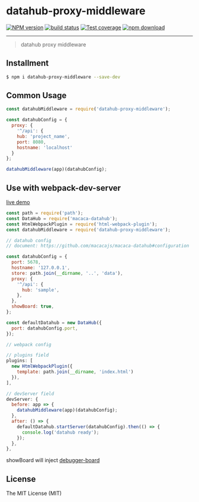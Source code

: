 # datahub-proxy-middleware

[![NPM version][npm-image]][npm-url]
[![build status][travis-image]][travis-url]
[![Test coverage][coveralls-image]][coveralls-url]
[![npm download][download-image]][download-url]

[npm-image]: https://img.shields.io/npm/v/datahub-proxy-middleware.svg?style=flat-square
[npm-url]: https://npmjs.org/package/datahub-proxy-middleware
[travis-image]: https://img.shields.io/travis/macacajs/datahub-proxy-middleware.svg?style=flat-square
[travis-url]: https://travis-ci.org/macacajs/datahub-proxy-middleware
[coveralls-image]: https://img.shields.io/coveralls/macacajs/datahub-proxy-middleware.svg?style=flat-square
[coveralls-url]: https://coveralls.io/r/macacajs/datahub-proxy-middleware?branch=master
[download-image]: https://img.shields.io/npm/dm/datahub-proxy-middleware.svg?style=flat-square
[download-url]: https://npmjs.org/package/datahub-proxy-middleware

---

> datahub proxy middleware

## Installment

```bash
$ npm i datahub-proxy-middleware --save-dev
```

## Common Usage

```javascript
const datahubMiddleware = require('datahub-proxy-middleware');

const datahubConfig = {
  proxy: {
    '^/api': {
    hub: 'project_name',
    port: 8080,
    hostname: 'localhost'
  }
};

datahubMiddleware(app)(datahubConfig);
```

## Use with webpack-dev-server

[live demo](//github.com/macaca-sample/webpack-datahub-sample)

```javascript
const path = require('path');
const DataHub = require('macaca-datahub');
const HtmlWebpackPlugin = require('html-webpack-plugin');
const datahubMiddleware = require('datahub-proxy-middleware');

// datahub config
// document: https://github.com/macacajs/macaca-datahub#configuration

const datahubConfig = {
  port: 5678,
  hostname: '127.0.0.1',
  store: path.join(__dirname, '..', 'data'),
  proxy: {
    '^/api': {
      hub: 'sample',
    },
  },
  showBoard: true,
};

const defaultDatahub = new DataHub({
  port: datahubConfig.port,
});

// webpack config

// plugins field
plugins: [
  new HtmlWebpackPlugin({
    template: path.join(__dirname, 'index.html')
  }),
],

// devServer field
devServer: {
  before: app => {
    datahubMiddleware(app)(datahubConfig);
  },
  after: () => {
    defaultDatahub.startServer(datahubConfig).then(() => {
      console.log('datahub ready');
    });
  },
},
```

showBoard will inject [debugger-board](//github.com/macacajs/debugger-board)

## License

The MIT License (MIT)

